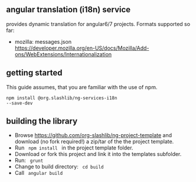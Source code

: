 ## angular translation (i18n) service ##

provides dynamic translation for angular6/7 projects. Formats supported so far:
- mozilla: messages.json<br />
  https://developer.mozilla.org/en-US/docs/Mozilla/Add-ons/WebExtensions/Internationalization

## getting started ##

This guide assumes, that you are familiar with the use of npm.  

<code>npm install @org.slashlib/ng-services-i18n --save-dev</code>

## building the library ##

* Browse https://github.com/org-slashlib/ng-project-template and download (no fork required!) a zip/tar of the the project template.
* Run <code> npm install </code> in the project template folder.
* Download or fork this project and link it into the templates subfolder.
* Run: <code> grunt </code>
* Change to build directory: <code> cd build </code>
* Call <code> angular build </code>
